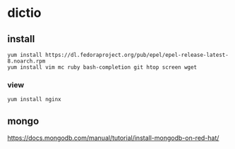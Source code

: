 # dictio

## install

```
yum install https://dl.fedoraproject.org/pub/epel/epel-release-latest-8.noarch.rpm
yum install vim mc ruby bash-completion git htop screen wget
```

### view
```
yum install nginx 
```

## mongo
https://docs.mongodb.com/manual/tutorial/install-mongodb-on-red-hat/
